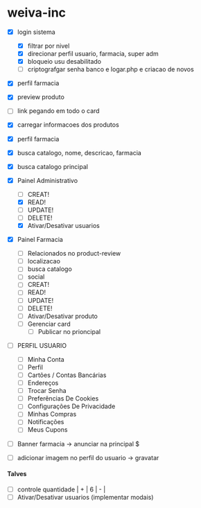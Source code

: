 # weiva-inc

-   [x] login sistema

    -   [x] filtrar por nivel
    -   [x] direcionar perfil usuario, farmacia, super adm
    -   [x] bloqueio usu desabilitado
    -   [ ] criptografgar senha banco e logar.php e criacao de novos

-   [x] perfil farmacia
-   [x] preview produto
-   [ ] link pegando em todo o card
-   [x] carregar informacoes dos produtos
-   [x] perfil farmacia
-   [x] busca catalogo, nome, descricao, farmacia
-   [x] busca catalogo principal

-   [x] Painel Administrativo

    -   [ ] CREAT!
    -   [x] READ!
    -   [ ] UPDATE!
    -   [ ] DELETE!
    -   [x] Ativar/Desativar usuarios

-   [x] Painel Farmacia

    -   [ ] Relacionados no product-review
    -   [ ] localizacao
    -   [ ] busca catalogo
    -   [ ] social
    -   [ ] CREAT!
    -   [ ] READ!
    -   [ ] UPDATE!
    -   [ ] DELETE!
    -   [ ] Ativar/Desativar produto
    -   [ ] Gerenciar card
        -   [ ] Publicar no prioncipal

-   [ ] PERFIL USUARIO

    -   [ ] Minha Conta
    -   [ ] Perfil
    -   [ ] Cartões / Contas Bancárias
    -   [ ] Endereços
    -   [ ] Trocar Senha
    -   [ ] Preferências De Cookies
    -   [ ] Configurações De Privacidade
    -   [ ] Minhas Compras
    -   [ ] Notificações
    -   [ ] Meus Cupons

-   [ ] Banner farmacia -> anunciar na principal $
-   [ ] adicionar imagem no perfil do usuario -> gravatar

#### Talves

-   [ ] controle quantidade | + | 6 | - |
-   [ ] Ativar/Desativar usuarios (implementar modais)
